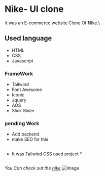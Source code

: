 # Nike- UI clone
It was an E-commerce website Clone Of NIke.\ 
## Used language ##
- HTML 
- CSS
- Javascript
### FrameWork ###
- Tailwind
- Font Awesome
- Iconic
- Jquery
- AOS
- Slick Slider
### pending Work ###
- Add backend 
- make SEO for this
## ##
* It was Tailwind CSS used project *
## ##
*You Can check out the [nike](https://Jagrati1213.github.io/nike-clone)*
![image](https://user-images.githubusercontent.com/85276293/189605793-e34aeec2-708e-42bf-8b79-dd5f9dcd5fd0.png)

